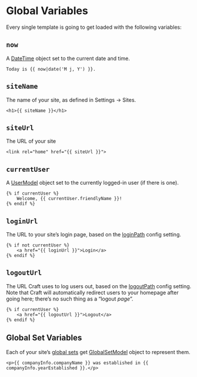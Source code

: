 # Global Variables

Every single template is going to get loaded with the following variables:

## `now`

A [DateTime](variables/datetime.md) object set to the current date and time.

```twig
Today is {{ now|date('M j, Y') }}.
```

## `siteName`

The name of your site, as defined in Settings → Sites.

```twig
<h1>{{ siteName }}</h1>
```

## `siteUrl`

The URL of your site

```twig
<link rel="home" href="{{ siteUrl }}">
```

## `currentUser`

A [UserModel](https://craftcms.com/docs/templating/usermodel) object set to the currently logged-in user (if there is one).

```twig
{% if currentUser %}
    Welcome, {{ currentUser.friendlyName }}!
{% endif %}
```

## `loginUrl`

The URL to your site’s login page, based on the [loginPath](https://craftcms.com/docs/config-settings#loginPath) config setting.

```twig
{% if not currentUser %}
    <a href="{{ loginUrl }}">Login</a>
{% endif %}
```

## `logoutUrl`

The URL Craft uses to log users out, based on the [logoutPath](https://craftcms.com/docs/config-settings#logoutPath) config setting. Note that Craft will automatically redirect users to your homepage after going here; there’s no such thing as a “logout _page_”.

```twig
{% if currentUser %}
    <a href="{{ logoutUrl }}">Logout</a>
{% endif %}
```

## Global Set Variables

Each of your site’s [global sets](globals.md) get [GlobalSetModel](https://craftcms.com/docs/templating/globalsetmodel) object to represent them.

```twig
<p>{{ companyInfo.companyName }} was established in {{ companyInfo.yearEstablished }}.</p>
```